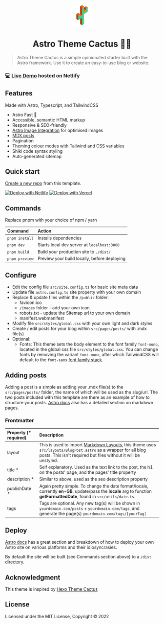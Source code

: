 <p align="center">
  <img alt="Astro Theme Cactus logo" src="./public/images/astro-theme-cactus.png" width="70" />
</p>
<h1 align="center">
  Astro Theme Cactus 🚀🌵
</h1>

> Astro Theme Cactus is a simple opinionated starter built with the Astro framework. Use it to create an easy-to-use blog or website.

### 💻 [Live Demo](https://astro-theme-cactus.netlify.app/) hosted on Netlify

## Features

Made with Astro, Typescript, and TailwindCSS

- Astro Fast 🚀
- Accessible, semantic HTML markup
- Responsive & SEO-friendly
- [Astro Image Integration](https://docs.astro.build/en/guides/integrations-guide/image/) for optimised images
- [MDX posts](https://docs.astro.build/en/guides/markdown-content/#mdx-only-features)
- Pagination
- Theming colour modes with Tailwind and CSS variables
- Shiki code syntax styling
- Auto-generated sitemap

## Quick start

[Create a new repo](https://github.com/chrismwilliams/astro-theme-cactus/generate) from this template.

[![Deploy with Netlify](https://www.netlify.com/img/deploy/button.svg)](https://app.netlify.com/start/deploy?repository=https://github.com/chrismwilliams/astro-theme-cactus) [![Deploy with Vercel](https://vercel.com/button)](https://vercel.com/new/clone?repository-url=https%3A%2F%2Fgithub.com%2Fchrismwilliams%2Fastro-theme-cactus&project-name=astro-theme-cactus)

## Commands

Replace pnpm with your choice of npm / yarn

| Command        | Action                                       |
| :------------- | :------------------------------------------- |
| `pnpm install` | Installs dependencies                        |
| `pnpm dev`     | Starts local dev server at `localhost:3000`  |
| `pnpm build`   | Build your production site to `./dist/`      |
| `pnpm preview` | Preview your build locally, before deploying |

## Configure

- Edit the config file `src/site.config.ts` for basic site meta data
- Update file `astro.config.ts` site property with your own domain
- Replace & update files within the `/public` folder:
  - favicon.ico
  - `/images` folder - add your own icon
  - robots.txt - update the Sitemap url to your own domain
  - manifest.webmanifest
- Modify file `src/styles/global.css` with your own light and dark styles
- Create / edit posts for your blog within `src/pages/posts/` with .mdx file(s)
- Optional:
  - Fonts: This theme sets the body element to the font family `font-mono`, located in the global css file `src/styles/global.css`. You can change fonts by removing the variant `font-mono`, after which TailwindCSS will default to the `font-sans` [font family stack](https://tailwindcss.com/docs/font-family).

## Adding posts

Adding a post is a simple as adding your .mdx file(s) to the `src/pages/posts/` folder, the name of which will be used as the slug/url. The two posts included with this template are there as an example of how to structure your posts. [Astro docs](https://docs.astro.build/en/guides/markdown-content/) also has a detailed section on markdown pages.

### Frontmatter

| Property (\* required) | Description                                                                                                                                                                                                                                              |
| :--------------------- | :------------------------------------------------------------------------------------------------------------------------------------------------------------------------------------------------------------------------------------------------------- |
| layout                 | This is used to import [Markdown Layouts](https://docs.astro.build/en/core-concepts/layouts/#markdown-layouts), this theme uses `src/layouts/BlogPost.astro` as a wrapper for all blog posts. This isn't required but files without it will be unstyled. |
| title \*               | Self explanatory. Used as the text link to the post, the h1 on the posts' page, and the pages' title property                                                                                                                                            |
| description \*         | Similar to above, used as the seo description property                                                                                                                                                                                                   |
| publishDate \*         | Again pretty simple. To change the date format/locale, currently **en-GB**, update/pass the **locale** arg to function **getFormattedDate**, found in `src/utils/date.ts`.                                                                               |
| tags                   | Tags are optional. Any new tag(s) will be shown in `yourdomain.com/posts` + `yourdomain.com/tags`, and generate the page(s) `yourdomain.com/tags/[yourTag]`                                                                                              |

## Deploy

[Astro docs](https://docs.astro.build/en/guides/deploy/) has a great section and breakdown of how to deploy your own Astro site on various platforms and their idiosyncrasies.

By default the site will be built (see Commands section above) to a `/dist` directory.

## Acknowledgment

This theme is inspired by [Hexo Theme Cactus](https://github.com/probberechts/hexo-theme-cactus)

## License

Licensed under the MIT License, Copyright © 2022
